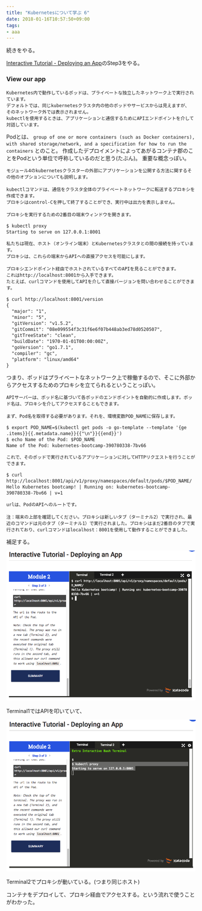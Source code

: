 ```yaml
---
title: "Kubernetesについて学ぶ 6"
date: 2018-01-16T10:57:50+09:00
tags:
- aaa
---
```


続きをやる。

<!--more-->

[Interactive Tutorial - Deploying an App](https://kubernetes.io/docs/tutorials/kubernetes-basics/deploy-interactive/)のStep3をやる。

### View our app

```
Kubernetes内で動作しているポッドは、プライベートな独立したネットワーク上で実行されています。
デフォルトでは、同じkubernetesクラスタ内の他のポッドやサービスからは見えますが、
そのネットワーク外では表示されません。 
kubectlを使用するときは、アプリケーションと通信するためにAPIエンドポイントを介して対話しています。
```

Podとは、 `group of one or more containers (such as Docker containers), with shared storage/network, and a specification for how to run the containers` とのこと。
作成したデプロイメントによってあがるコンテナ郡のことをPodという単位で呼称しているのだと思う(たぶん)。
重要な概念っぽい。

```
モジュール4のkubernetesクラスターの外部にアプリケーションを公開する方法に関するその他のオプションについても説明します。

kubectlコマンドは、通信をクラスタ全体のプライベートネットワークに転送するプロキシを作成できます。
プロキシはcontrol-Cを押して終了することができ、実行中は出力を表示しません。

プロキシを実行するための2番目の端末ウィンドウを開きます。
```

```
$ kubectl proxy
Starting to serve on 127.0.0.1:8001
```

```
私たちは現在、ホスト（オンライン端末）とKubernetesクラスタとの間の接続を持っています。
プロキシは、これらの端末からAPIへの直接アクセスを可能にします。

プロキシエンドポイント経由でホストされているすべてのAPIを見ることができます。
これはhttp://localhost:8001から入手できます。
たとえば、curlコマンドを使用してAPIを介して直接バージョンを問い合わせることができます。
```

```
$ curl http://localhost:8001/version
{
  "major": "1",
  "minor": "5",
  "gitVersion": "v1.5.2",
  "gitCommit": "08e099554f3c31f6e6f07b448ab3ed78d0520507",
  "gitTreeState": "clean",
  "buildDate": "1970-01-01T00:00:00Z",
  "goVersion": "go1.7.1",
  "compiler": "gc",
  "platform": "linux/amd64"
}
```

つまり、ポッドはプライベートなネットワーク上で稼働するので、そこに外部からアクセスするためのプロキシを立てられるということっぽい。


```
APIサーバーは、ポッド名に基づいて各ポッドのエンドポイントを自動的に作成します。ポッド名は、プロキシを介してアクセスすることもできます。

まず、Pod名を取得する必要があります。それを、環境変数POD_NAMEに保存します。
```

```
$ export POD_NAME=$(kubectl get pods -o go-template --template '{ge .items}}{{.metadata.name}}{{"\n"}}{{end}}')
$ echo Name of the Pod: $POD_NAME
Name of the Pod: kubernetes-bootcamp-390780338-7bv66
```

```
これで、そのポッドで実行されているアプリケーションに対してHTTPリクエストを行うことができます。
```

```
$ curl http://localhost:8001/api/v1/proxy/namespaces/default/pods/$POD_NAME/
Hello Kubernetes bootcamp! | Running on: kubernetes-bootcamp-390780338-7bv66 | v=1
```

```
urlは、PodのAPIへのルートです。

注：端末の上部を確認してください。プロキシは新しいタブ（ターミナル2）で実行され、最近のコマンドは元のタブ（ターミナル1）で実行されました。プロキシはまだ2番目のタブで実行されており、curlコマンドはlocalhost：8001を使用して動作することができました。
```

補足する。

![](/static/images/kubernetes-learn-6/1.png)

Terminal1ではAPIを叩いていて、

![](/static/images/kubernetes-learn-6/2.png)

Terminal2でプロキシが動いている。(つまり同じホスト)

コンテナをデプロイして、プロキシ経由でアクセスする。という流れで使うことがわかった。

